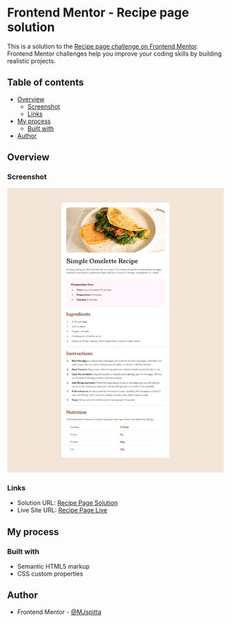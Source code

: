 # Frontend Mentor - Recipe page solution

This is a solution to the [Recipe page challenge on Frontend Mentor](https://www.frontendmentor.io/challenges/recipe-page-KiTsR8QQKm). Frontend Mentor challenges help you improve your coding skills by building realistic projects. 

## Table of contents

- [Overview](#overview)
  - [Screenshot](#screenshot)
  - [Links](#links)
- [My process](#my-process)
  - [Built with](#built-with)
- [Author](#author)


## Overview

### Screenshot

![](./assets/images/screenshot.png)


### Links

- Solution URL: [Recipe Page Solution](https://www.frontendmentor.io/solutions/recipe-page-S1s8qDLxvF)
- Live Site URL: [Recipe Page Live](https://mjspitta.github.io/recipe-page/)

## My process

### Built with

- Semantic HTML5 markup
- CSS custom properties

## Author

- Frontend Mentor - [@MJspitta](https://www.frontendmentor.io/profile/MJspitta)

